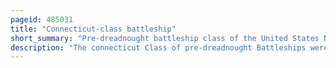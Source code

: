 ```yaml
---
pageid: 485031
title: "Connecticut-class battleship"
short_summary: "Pre-dreadnought battleship class of the United States Navy"
description: "The connecticut Class of pre-dreadnought Battleships were the penultimate Class of the Type built for the united States navy. The Class comprised six Ships: Connecticut, Louisiana, Vermont, Kansas, Minnesota, and New Hampshire, which were built between 1903 and 1908. The Ships were armed with a mixed offensive Battery of 12-inch 8-inch and 7-inch Guns. This Arrangement was rendered obsolete by the Advent of all big Gun Battleships such as the british Hmsdreadnought completed before most Connecticuts entered Service."
---
```

